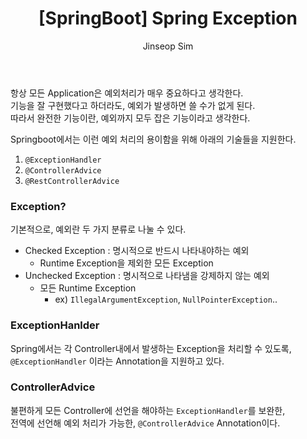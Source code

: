﻿---
layout: post
title: "[SpringBoot] Spring Exception"
categories: Springboot
tags: [java]
author:
  - Jinseop Sim
toc: true
---
항상 모든 Application은 예외처리가 매우 중요하다고 생각한다.  
기능을 잘 구현했다고 하더라도, 예외가 발생하면 쓸 수가 없게 된다.  
따라서 완전한 기능이란, 예외까지 모두 잡은 기능이라고 생각한다.  

Springboot에서는 이런 예외 처리의 용이함을 위해 아래의 기술들을 지원한다.  
1. ```@ExceptionHandler```
2. ```@ControllerAdvice```
3. ```@RestControllerAdvice```

### Exception?
기본적으로, 예외란 두 가지 분류로 나눌 수 있다.
- Checked Exception : 명시적으로 반드시 나타내야하는 예외
  - Runtime Exception을 제외한 모든 Exception
- Unchecked Exception : 명시적으로 나타냄을 강제하지 않는 예외
  - 모든 Runtime Exception
    - ex) ```IllegalArgumentException```, ```NullPointerException```..

### ExceptionHanlder
Spring에서는 각 Controller내에서 발생하는 Exception을 처리할 수 있도록,  
```@ExceptionHandler``` 이라는 Annotation을 지원하고 있다.  

### ControllerAdvice
불편하게 모든 Controller에 선언을 해야하는 ```ExceptionHandler```를 보완한,  
전역에 선언해 예외 처리가 가능한, ```@ControllerAdvice``` Annotation이다.  